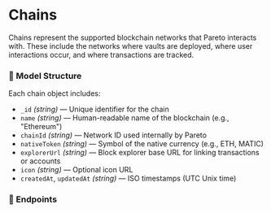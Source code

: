 # Chains

Chains represent the supported blockchain networks that Pareto interacts with. These include the networks where vaults are deployed, where user interactions occur, and where transactions are tracked.

### 🧬 Model Structure

Each chain object includes:

* `_id` _(string)_ — Unique identifier for the chain
* `name` _(string)_ — Human-readable name of the blockchain (e.g., "Ethereum")
* `chainId` _(string)_ — Network ID used internally by Pareto
* `nativeToken` _(string)_ — Symbol of the native currency (e.g., ETH, MATIC)
* `explorerUrl` _(string)_ — Block explorer base URL for linking transactions or accounts
* `icon` _(string)_ — Optional icon URL
* `createdAt`, `updatedAt` _(string)_ — ISO timestamps (UTC Unix time)

### 📡 Endpoints
